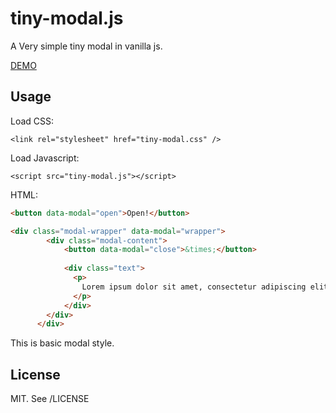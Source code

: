 # tiny-modal.js

A Very simple tiny modal in vanilla js.

[DEMO](https://liudonghua123.github.io/tiny-modal.js/)

## Usage

Load CSS:

``` <link rel="stylesheet" href="tiny-modal.css" /> ```

Load Javascript:

``` <script src="tiny-modal.js"></script> ```


HTML:

```html
<button data-modal="open">Open!</button>

<div class="modal-wrapper" data-modal="wrapper">
        <div class="modal-content">
            <button data-modal="close">&times;</button>
            
            <div class="text">
              <p>
                Lorem ipsum dolor sit amet, consectetur adipiscing elit. Morbi viverra semper nisi, nec tempus urna iaculis ac. Nam quis hendrerit neque. Curabitur in nisl eros. Morbi sagittis mattis quam, a tincidunt dui varius et. Vivamus ullamcorper lorem eget ligula ultrices volutpat.
              </p>
            </div>
        </div>
      </div>
``` 

This is basic modal style.


## License

MIT. See /LICENSE